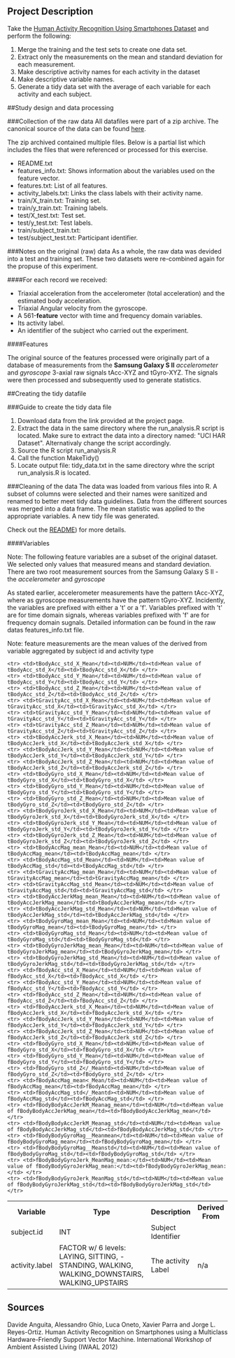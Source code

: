 
## Project Description
Take the [Human Activity Recognition Using Smartphones Dataset](http://archive.ics.uci.edu/ml/datasets/Human+Activity+Recognition+Using+Smartphones) and perform the following:

1. Merge the training and the test sets to create one data set.
2. Extract only the measurements on the mean and standard deviation for each measurement. 
3. Make descriptive activity names for each activity in the dataset
4. Make descriptive variable names. 
5. Generate a tidy data set with the average of each variable for each activity and each subject.


##Study design and data processing

###Collection of the raw data
All datafiles were part of a zip archive. The canonical source of the data can be found [here](http://archive.ics.uci.edu/ml/datasets/Human+Activity+Recognition+Using+Smartphones).

The zip archived contained multiple files. Below is a partial list which includes the files that were referenced or processed for this exercise. 
- README.txt
- features_info.txt: Shows information about the variables used on the feature vector.
- features.txt: List of all features.
- activity_labels.txt: Links the class labels with their activity name.
- train/X_train.txt: Training set.
- train/y_train.txt: Training labels.
- test/X_test.txt: Test set.
- test/y_test.txt: Test labels.
- train/subject_train.txt:
- test/subject_test.txt: Participant identifier.



###Notes on the original (raw) data 
As a whole, the raw data was devided into a test and training set. These two datasets were re-combined again for the propuse of this experiment.

####For each record we received:
 * Triaxial acceleration from the accelerometer (total acceleration) and the estimated body acceleration.
 * Triaxial Angular velocity from the gyroscope. 
 * A 561-**feature** vector with time and frequency domain variables. 
 * Its activity label. 
 * An identifier of the subject who carried out the experiment.

####Features

The original source of the features processed were originally part of a database of measurements from the **Samsung Galaxy S II** _accelerometer_ and _gyroscope_ 3-axial raw signals tAcc-XYZ and tGyro-XYZ. The signals were then processed and subsequently used to generate statistics.



##Creating the tidy datafile

###Guide to create the tidy data file
1. Download data from the link provided at the project page.
2. Extract the data in the same directory where the run_analysis.R script is located. Make sure to extract the data into a directory named: "UCI HAR Dataset". Alternativaly change the script accordingly.
3. Source the R script run_analysis.R
4. Call the function MakeTidy()
5. Locate output file: tidy_data.txt in the same directory whre the script run_analysis.R is located.

###Cleaning of the data
The data was loaded from various files into R.
A subset of columns were selected and their names were sanitized and renamed to better meet tidy data guidelines.
Data from the different sources was merged into a data frame.
The mean statistic was applied to the appropriate variables.
A new tidy file was generated.

Check out the [README](./README.md)) for more details.


####Variables

Note: The following feature variables are a subset of the original dataset. We selected only values that measured means and standard deviation. There are two root measurement sources from the Samsung Galaxy S II - the _accelerometer_ and _gyroscope_

As stated earlier, accelerometer measurements have the pattern tAcc-XYZ, where as gyroscope measurements have the pattern tGyro-XYZ. Incidently, the variables are prefixed with either a 't' or a 'f'. Variables prefixed with 't' are for time domain signals, whereas variables prefixed with 'f' are for frequency domain sugnals. Detailed information can be found in the raw datas features_info.txt file.


Note: feature measurements are the mean values of the derived from variable aggregated by subject id and activity type

<table>
    <tr>
        <th>Variable</th>
        <th>Type</th>
        <th>Description</th>
        <th>Derived From</th>
    </tr>
    <tr>
        <td>subject.id</td><td>INT</td><td>Subject Identifier</td><td></td>
    </tr>
    <tr>
        <td>activity.label</td>
        <td>FACTOR  w/ 6 levels: LAYING, SITTING,   - STANDING, WALKING, WALKING_DOWNSTAIRS, WALKING_UPSTAIRS</td>
        <td>The activity Label</td>
        <td>n/a</td>
    </tr>

    <tr> <td>tBodyAcc_std_X_Mean</td><td>NUM</td><td>Mean value of tBodyAcc_std_X</td><td>tBodyAcc_std_X</td> </tr>
    <tr> <td>tBodyAcc_std_Y_Mean</td><td>NUM</td><td>Mean value of tBodyAcc_std_Y</td><td>tBodyAcc_std_Y</td> </tr>
    <tr> <td>tBodyAcc_std_Z_Mean</td><td>NUM</td><td>Mean value of tBodyAcc_std_Z</td><td>tBodyAcc_std_Z</td> </tr>
    <tr> <td>tGravityAcc_std_X_Mean</td><td>NUM</td><td>Mean value of tGravityAcc_std_X</td><td>tGravityAcc_std_X</td> </tr>
    <tr> <td>tGravityAcc_std_Y_Mean</td><td>NUM</td><td>Mean value of tGravityAcc_std_Y</td><td>tGravityAcc_std_Y</td> </tr>
    <tr> <td>tGravityAcc_std_Z_Mean</td><td>NUM</td><td>Mean value of tGravityAcc_std_Z</td><td>tGravityAcc_std_Z</td> </tr>
    <tr> <td>tBodyAccJerk_std_X_Mean</td><td>NUM</td><td>Mean value of tBodyAccJerk_std_X</td><td>tBodyAccJerk_std_X</td> </tr>
    <tr> <td>tBodyAccJerk_std_Y_Mean</td><td>NUM</td><td>Mean value of tBodyAccJerk_std_Y</td><td>tBodyAccJerk_std_Y</td> </tr>
    <tr> <td>tBodyAccJerk_std_Z_Mean</td><td>NUM</td><td>Mean value of tBodyAccJerk_std_Z</td><td>tBodyAccJerk_std_Z</td> </tr>
    <tr> <td>tBodyGyro_std_X_Mean</td><td>NUM</td><td>Mean value of tBodyGyro_std_X</td><td>tBodyGyro_std_X</td> </tr>
    <tr> <td>tBodyGyro_std_Y_Mean</td><td>NUM</td><td>Mean value of tBodyGyro_std_Y</td><td>tBodyGyro_std_Y</td> </tr>
    <tr> <td>tBodyGyro_std_Z_Mean</td><td>NUM</td><td>Mean value of tBodyGyro_std_Z</td><td>tBodyGyro_std_Z</td> </tr>
    <tr> <td>tBodyGyroJerk_std_X_Mean</td><td>NUM</td><td>Mean value of tBodyGyroJerk_std_X</td><td>tBodyGyroJerk_std_X</td> </tr>
    <tr> <td>tBodyGyroJerk_std_Y_Mean</td><td>NUM</td><td>Mean value of tBodyGyroJerk_std_Y</td><td>tBodyGyroJerk_std_Y</td> </tr>
    <tr> <td>tBodyGyroJerk_std_Z_Mean</td><td>NUM</td><td>Mean value of tBodyGyroJerk_std_Z</td><td>tBodyGyroJerk_std_Z</td> </tr>
	<tr> <td>tBodyAccMag_mean_Mean</td><td>NUM</td><td>Mean value of tBodyAccMag_mean</td><td>tBodyAccMag_mean</td> </tr>
	<tr> <td>tBodyAccMag_std_Mean</td><td>NUM</td><td>Mean value of tBodyAccMag_std</td><td>tBodyAccMag_std</td> </tr>
	<tr> <td>tGravityAccMag_mean_Mean</td><td>NUM</td><td>Mean value of tGravityAccMag_mean</td><td>tGravityAccMag_mean</td> </tr>
	<tr> <td>tGravityAccMag_std_Mean</td><td>NUM</td><td>Mean value of tGravityAccMag_std</td><td>tGravityAccMag_std</td> </tr>
	<tr> <td>tBodyAccJerkMag_mean_Mean</td><td>NUM</td><td>Mean value of tBodyAccJerkMag_mean</td><td>tBodyAccJerkMag_mean</td> </tr>
	<tr> <td>tBodyAccJerkMag_std_Mean</td><td>NUM</td><td>Mean value of tBodyAccJerkMag_std</td><td>tBodyAccJerkMag_std</td> </tr>
	<tr> <td>tBodyGyroMag_mean_Mean</td><td>NUM</td><td>Mean value of tBodyGyroMag_mean</td><td>tBodyGyroMag_mean</td> </tr>
	<tr> <td>tBodyGyroMag_std_Mean</td><td>NUM</td><td>Mean value of tBodyGyroMag_std</td><td>tBodyGyroMag_std</td> </tr>
	<tr> <td>tBodyGyroJerkMag_mean_Mean</td><td>NUM</td><td>Mean value of tBodyGyroJerkMag_mean</td><td>tBodyGyroJerkMag_mean</td> </tr>
	<tr> <td>tBodyGyroJerkMag_std_Mean</td><td>NUM</td><td>Mean value of tBodyGyroJerkMag_std</td><td>tBodyGyroJerkMag_std</td> </tr>
	<tr> <td>fBodyAcc_std_X_Mean</td><td>NUM</td><td>Mean value of fBodyAcc_std_X</td><td>fBodyAcc_std_X</td> </tr>
	<tr> <td>fBodyAcc_std_Y_Mean</td><td>NUM</td><td>Mean value of fBodyAcc_std_Y</td><td>fBodyAcc_std_Y</td> </tr>
	<tr> <td>fBodyAcc_std_Z_Mean</td><td>NUM</td><td>Mean value of fBodyAcc_std_Z</td><td>fBodyAcc_std_Z</td> </tr>
	<tr> <td>fBodyAccJerk_std_X_Mean</td><td>NUM</td><td>Mean value of fBodyAccJerk_std_X</td><td>fBodyAccJerk_std_X</td> </tr>
	<tr> <td>fBodyAccJerk_std_Y_Mean</td><td>NUM</td><td>Mean value of fBodyAccJerk_std_Y</td><td>fBodyAccJerk_std_Y</td> </tr>
	<tr> <td>fBodyAccJerk_std_Z_Mean</td><td>NUM</td><td>Mean value of fBodyAccJerk_std_Z</td><td>fBodyAccJerk_std_Z</td> </tr>
	<tr> <td>fBodyGyro_std_X_Mean</td><td>NUM</td><td>Mean value of fBodyGyro_std_X</td><td>fBodyGyro_std_X</td> </tr>
	<tr> <td>fBodyGyro_std_Y_Mean</td><td>NUM</td><td>Mean value of fBodyGyro_std_Y</td><td>fBodyGyro_std_Y</td> </tr>
	<tr> <td>fBodyGyro_std_Z</_Meantd><td>NUM</td><td>Mean value of fBodyGyro_std_Z</td><td>fBodyGyro_std_Z</td> </tr>
	<tr> <td>fBodyAccMag_mean<_Mean/td><td>NUM</td><td>Mean value of fBodyAccMag_mean</td><td>fBodyAccMag_mean</td> </tr>
	<tr> <td>fBodyAccMag_std</_Meantd><td>NUM</td><td>Mean value of fBodyAccMag_std</td><td>fBodyAccMag_std</td> </tr>
	<tr> <td>fBodyBodyAccJerkM_Meanag_mean</td><td>NUM</td><td>Mean value of fBodyBodyAccJerkMag_mean</td><td>fBodyBodyAccJerkMag_mean</td> </tr>
	<tr> <td>fBodyBodyAccJerkM_Meanag_std</td><td>NUM</td><td>Mean value of fBodyBodyAccJerkMag_std</td><td>fBodyBodyAccJerkMag_std</td> </tr>
	<tr> <td>fBodyBodyGyroMag__Meanmean</td><td>NUM</td><td>Mean value of fBodyBodyGyroMag_mean</td><td>fBodyBodyGyroMag_mean</td> </tr>
	<tr> <td>fBodyBodyGyroMag__Meanstd</td><td>NUM</td><td>Mean value of fBodyBodyGyroMag_std</td><td>fBodyBodyGyroMag_std</td> </tr>
	<tr> <td>fBodyBodyGyroJerk_MeanMag_mean:</td><td>NUM</td><td>Mean value of fBodyBodyGyroJerkMag_mean:</td><td>fBodyBodyGyroJerkMag_mean:</td> </tr>
	<tr> <td>fBodyBodyGyroJerk_MeanMag_std</td><td>NUM</td><td>Mean value of fBodyBodyGyroJerkMag_std</td><td>fBodyBodyGyroJerkMag_std</td> </tr>
</table>

## Sources

Davide Anguita, Alessandro Ghio, Luca Oneto, Xavier Parra and Jorge L. Reyes-Ortiz. Human Activity Recognition on Smartphones using a Multiclass Hardware-Friendly Support Vector Machine. International Workshop of Ambient Assisted Living (IWAAL 2012)
